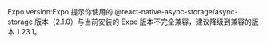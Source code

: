 Expo version:Expo 提示你使用的 @react-native-async-storage/async-storage 版本（2.1.0）与当前安装的 Expo 版本不完全兼容，建议降级到兼容的版本 1.23.1。